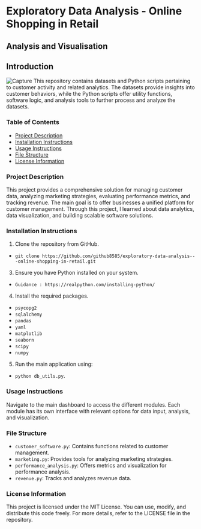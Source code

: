 # Exploratory Data Analysis - Online Shopping in Retail

## Analysis and Visualisation

## Introduction
![Capture](https://github.com/github8585/exploratory-data-analysis---online-shopping-in-retail/assets/55400003/269d1373-144c-4047-bb07-f37a65132bd3)
This repository contains datasets and Python scripts pertaining to customer activity and related analytics. The datasets provide insights into customer behaviors, while the Python scripts offer utility functions, software logic, and analysis tools to further process and analyze the datasets.

### Table of Contents
- [Project Description](#project-description)
- [Installation Instructions](#installation-instructions)
- [Usage Instructions](#usage-instructions)
- [File Structure](#file-structure)
- [License Information](#license-information)

### Project Description
This project provides a comprehensive solution for managing customer data, analyzing marketing strategies, evaluating performance metrics, and tracking revenue. The main goal is to offer businesses a unified platform for customer management. Through this project, I learned about data analytics, data visualization, and building scalable software solutions.

### Installation Instructions
1. Clone the repository from GitHub.
- `git clone https://github.com/github8585/exploratory-data-analysis---online-shopping-in-retail.git`
3. Ensure you have Python installed on your system.
- `Guidance : https://realpython.com/installing-python/`
4. Install the required packages.
- `psycopg2`
- `sqlalchemy`
- `pandas`
- `yaml`
- `matplotlib`
- `seaborn`
- `scipy`
- `numpy`
5. Run the main application using:
- `python db_utils.py`.

### Usage Instructions
Navigate to the main dashboard to access the different modules. Each module has its own interface with relevant options for data input, analysis, and visualization.

### File Structure
- `customer_software.py`: Contains functions related to customer management.
- `marketing.py`: Provides tools for analyzing marketing strategies.
- `performance_analysis.py`: Offers metrics and visualization for performance analysis.
- `revenue.py`: Tracks and analyzes revenue data.

### License Information
This project is licensed under the MIT License. You can use, modify, and distribute this code freely. For more details, refer to the LICENSE file in the repository.
